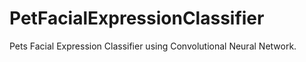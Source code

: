 # PetFacialExpressionClassifier
Pets Facial Expression Classifier using Convolutional Neural Network.
